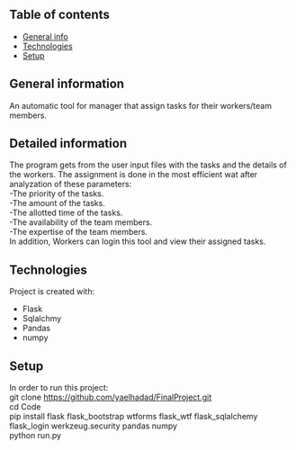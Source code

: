 ## Table of contents
* [General info](#general-info)
* [Technologies](#technologies)
* [Setup](#setup)

## General information
An automatic tool for manager that assign tasks for their workers/team members.

## Detailed information
The program gets from the user input files with the tasks and the details of the workers.
The assignment is done in the most efficient wat after analyzation of these parameters: <br />
-The priority of the tasks. <br />
-The amount of the tasks.  <br />
-The allotted time of the tasks.  <br />
-The availability of the team members.  <br />
-The expertise of the team members.  <br />
In addition, Workers can login this tool and view their assigned tasks.  

	
## Technologies
Project is created with:
* Flask
* Sqlalchmy
* Pandas
* numpy
	
## Setup
In order to run this project:  <br />
git clone https://github.com/yaelhadad/FinalProject.git  <br />
cd Code  <br />
pip install flask flask_bootstrap wtforms flask_wtf flask_sqlalchemy flask_login werkzeug.security pandas numpy  <br />
python run.py  <br />